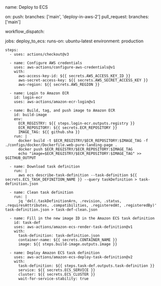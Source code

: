 name: Deploy to ECS

on:
push:
branches: ['main', 'deploy-in-aws-2']
pull_request:
branches: ['main']

workflow_dispatch:

jobs:
deploy_to_ecs:
runs-on: ubuntu-latest
environment: production

    steps:
      - uses: actions/checkout@v3

      - name: Configure AWS credentials
        uses: aws-actions/configure-aws-credentials@v1
        with:
          aws-access-key-id: ${{ secrets.AWS_ACCESS_KEY_ID }}
          aws-secret-access-key: ${{ secrets.AWS_SECRET_ACCESS_KEY }}
          aws-region: ${{ secrets.AWS_REGION }}

      - name: Login to Amazon ECR
        id: login-ecr
        uses: aws-actions/amazon-ecr-login@v1

      - name: Build, tag, and push image to Amazon ECR
        id: build-image
        env:
          ECR_REGISTRY: ${{ steps.login-ecr.outputs.registry }}
          ECR_REPOSITORY: ${{ secrets.ECR_REPOSITORY }}
          IMAGE_TAG: ${{ github.sha }}
        run: |
          docker build -t $ECR_REGISTRY/$ECR_REPOSITORY:$IMAGE_TAG -f ./configs/docker/Dockerfile.web-pure-landing-page .
          docker push $ECR_REGISTRY/$ECR_REPOSITORY:$IMAGE_TAG
          echo "image=$ECR_REGISTRY/$ECR_REPOSITORY:$IMAGE_TAG" >> $GITHUB_OUTPUT

      - name: Download task definition
        run: |
          aws ecs describe-task-definition --task-definition ${{ secrets.ECS_TASK_DEFINITION_NAME }} --query taskDefinition > task-definition.json

      - name: Clean task definition
        run: |
          jq 'del(.taskDefinitionArn, .revision, .status, .requiresAttributes, .compatibilities, .registeredAt, .registeredBy)' task-definition.json > task-def-clean.json

      - name: Fill in the new image ID in the Amazon ECS task definition
        id: task-def
        uses: aws-actions/amazon-ecs-render-task-definition@v1
        with:
          task-definition: task-definition.json
          container-name: ${{ secrets.CONTAINER_NAME }}
          image: ${{ steps.build-image.outputs.image }}

      - name: Deploy Amazon ECS task definition
        uses: aws-actions/amazon-ecs-deploy-task-definition@v2
        with:
          task-definition: ${{ steps.task-def.outputs.task-definition }}
          service: ${{ secrets.ECS_SERVICE }}
          cluster: ${{ secrets.ECS_CLUSTER }}
          wait-for-service-stability: true
